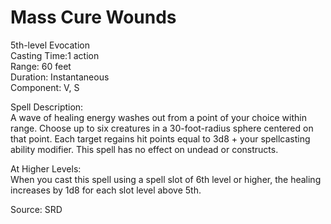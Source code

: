 # Mass Cure Wounds
5th-level Evocation<br>
Casting Time:1 action<br>
Range: 60 feet<br>
Duration: Instantaneous<br>
Component: V, S

Spell Description:<br>
A wave of healing energy washes out from a point of your choice within range. Choose up to six creatures in a 30-foot-radius sphere centered on that point. Each target regains hit points equal to 3d8 + your spellcasting ability modifier. This spell has no effect on undead or constructs.

At Higher Levels:<br>
When you cast this spell using a spell slot of 6th level or higher, the healing increases by 1d8 for each slot level above 5th.

Source: SRD